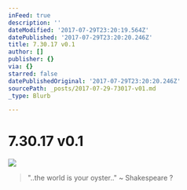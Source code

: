 ```yaml
---
inFeed: true
description: ''
dateModified: '2017-07-29T23:20:19.564Z'
datePublished: '2017-07-29T23:20:20.246Z'
title: 7.30.17 v0.1
author: []
publisher: {}
via: {}
starred: false
datePublishedOriginal: '2017-07-29T23:20:20.246Z'
sourcePath: _posts/2017-07-29-73017-v01.md
_type: Blurb

---
```

# 7.30.17 v0.1
![](https://the-grid-user-content.s3-us-west-2.amazonaws.com/d02a9830-ce7c-42a0-a289-370d3947a911.jpg)

> "..the world is your oyster.." ~ Shakespeare ?
